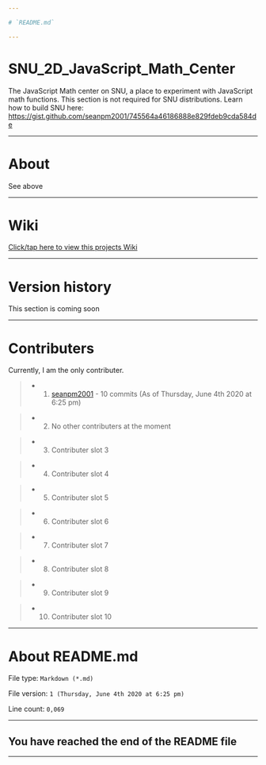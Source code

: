 ```yaml
---

# `README.md`

---
```


# SNU_2D_JavaScript_Math_Center
The JavaScript Math center on SNU, a place to experiment with JavaScript math functions. This section is not required for SNU distributions. Learn how to build SNU here: https://gist.github.com/seanpm2001/745564a46186888e829fdeb9cda584de

---

# About

See above

---

# Wiki

[Click/tap here to view this projects Wiki](https://github.com/seanpm2001/SNU_2D_JavaScript_Math_Center/wiki)

---

# Version history

This section is coming soon

---

# Contributers

Currently, I am the only contributer.

> * 1. [seanpm2001](https://github.com/seanpm2001/) - 10 commits (As of Thursday, June 4th 2020 at 6:25 pm)

> * 2. No other contributers at the moment

> * 3. Contributer slot 3

> * 4. Contributer slot 4

> * 5. Contributer slot 5

> * 6. Contributer slot 6

> * 7. Contributer slot 7

> * 8. Contributer slot 8

> * 9. Contributer slot 9

> * 10. Contributer slot 10

---

# About README.md

File type: `Markdown (*.md)`

File version: `1 (Thursday, June 4th 2020 at 6:25 pm)`

Line count: `0,069`

---

## You have reached the end of the README file

---
